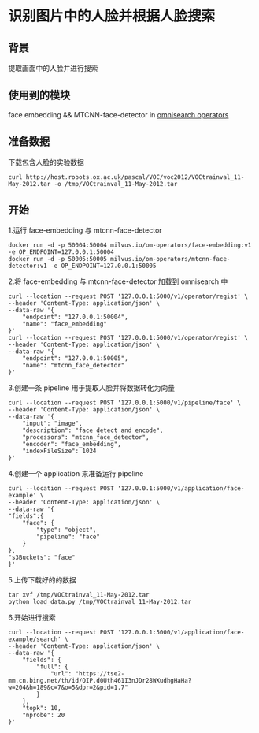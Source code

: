 # 识别图片中的人脸并根据人脸搜索

##  背景
提取画面中的人脸并进行搜索
##  使用到的模块
face embedding && MTCNN-face-detector  in [omnisearch operators](https://github.com/ReigenAraka/omnisearch-operators)
##  准备数据
下载包含人脸的实验数据
```
curl http://host.robots.ox.ac.uk/pascal/VOC/voc2012/VOCtrainval_11-May-2012.tar -o /tmp/VOCtrainval_11-May-2012.tar
```


## 开始
1.运行 face-embedding 与 mtcnn-face-detector 

    docker run -d -p 50004:50004 milvus.io/om-operators/face-embedding:v1 -e OP_ENDPOINT=127.0.0.1:50004
    docker run -d -p 50005:50005 milvus.io/om-operators/mtcnn-face-detector:v1 -e OP_ENDPOINT=127.0.0.1:50005

2.将 face-embedding 与 mtcnn-face-detector 加载到 omnisearch 中


    curl --location --request POST '127.0.0.1:5000/v1/operator/regist' \
	--header 'Content-Type: application/json' \
	--data-raw '{
		"endpoint": "127.0.0.1:50004",
		"name": "face_embedding"
	}'
    curl --location --request POST '127.0.0.1:5000/v1/operator/regist' \
	--header 'Content-Type: application/json' \
	--data-raw '{
		"endpoint": "127.0.0.1:50005",
		"name": "mtcnn_face_detector"
    }'
3.创建一条 pipeline 用于提取人脸并将数据转化为向量
```
curl --location --request POST '127.0.0.1:5000/v1/pipeline/face' \
--header 'Content-Type: application/json' \
--data-raw '{
	"input": "image",
	"description": "face detect and encode",
	"processors": "mtcnn_face_detector",
	"encoder": "face_embedding",
	"indexFileSize": 1024
}'
```
4.创建一个 application 来准备运行 pipeline
```
curl --location --request POST '127.0.0.1:5000/v1/application/face-example' \
--header 'Content-Type: application/json' \
--data-raw '{
"fields":{
	"face": {
		"type": "object",
		"pipeline": "face"
 	}
},
"s3Buckets": "face"
}'
```
5.上传下载好的的数据
```
tar xvf /tmp/VOCtrainval_11-May-2012.tar
python load_data.py /tmp/VOCtrainval_11-May-2012.tar
```
6.开始进行搜索
```
curl --location --request POST '127.0.0.1:5000/v1/application/face-example/search' \
--header 'Content-Type: application/json' \
--data-raw '{
	"fields": {
        "full": {
            "url": "https://tse2-mm.cn.bing.net/th/id/OIP.d0Uth461I3nJDr28WXudhgHaHa?w=204&h=189&c=7&o=5&dpr=2&pid=1.7"
        }
    },
    "topk": 10,
    "nprobe": 20
}'
```
